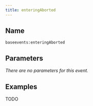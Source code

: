 ```yaml
---
title: enteringAborted
---
```


Name
----------
```
baseevents:enteringAborted
```

Parameters
----------

_There are no parameters for this event._


Examples
--------

TODO
